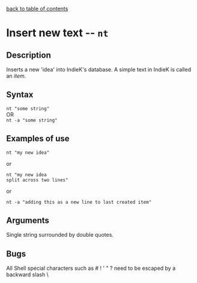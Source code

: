 [back to table of contents](/index.md)
# Insert new text -- `nt`
## Description
Inserts a new 'idea' into IndieK's database. A simple text in
IndieK is called an _item_.
## Syntax
```nt "some string"```  
OR  
```nt -a "some string"```
## Examples of use
```
nt "my new idea"
```
or
```
nt "my new idea  
split across two lines"
```
or
```
nt -a "adding this as a new line to last created item"
```
## Arguments
Single string surrounded by double quotes.
## Bugs
All Shell special characters such as # ! ' " ? need to be escaped by a backward
slash \
